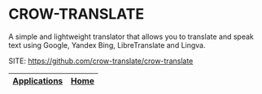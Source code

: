 # CROW-TRANSLATE

 A simple and lightweight translator that allows you to translate
 and speak text using Google, Yandex Bing, LibreTranslate and Lingva.

 SITE: https://github.com/crow-translate/crow-translate

 | [Applications](https://portable-linux-apps.github.io/apps.html) | [Home](https://portable-linux-apps.github.io)
 | --- | --- |

